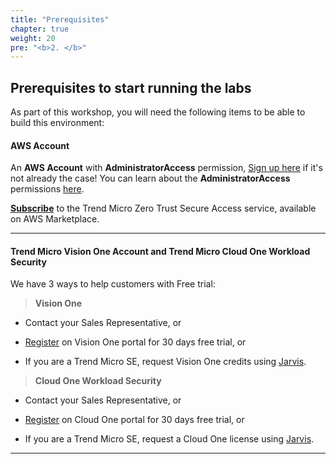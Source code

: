 ```yaml
---
title: "Prerequisites"
chapter: true
weight: 20
pre: "<b>2. </b>"
---
```

## Prerequisites to start running the labs

As part of this workshop, you will need the following items to be able to build this environment:

#### AWS Account

An <b>AWS Account</b> with <b>AdministratorAccess</b> permission, [Sign up here](https://portal.aws.amazon.com/billing/signup#/start) if it's not already the case! You can learn about the <b>AdministratorAccess</b> permissions [here](https://docs.aws.amazon.com/IAM/latest/UserGuide/getting-started_create-admin-group.html).

<b>[Subscribe](https://aws.amazon.com/marketplace/pp/prodview-skoruk3n7ag5w?sr=0-5&ref_=beagle&applicationId=AWS-Marketplace-Console)</b> to the Trend Micro Zero Trust Secure Access service, available on AWS Marketplace.

---
#### Trend Micro Vision One Account and Trend Micro Cloud One Workload Security

We have 3 ways to help customers with Free trial:

> <b>Vision One</b>

* Contact your Sales Representative, or 

* [Register](https://resources.trendmicro.com/vision-one-trial.html) on Vision One portal for 30 days free trial, or

* If you are a Trend Micro SE, request Vision One credits using [Jarvis](https://jarvis.trendmicro.com).


> <b>Cloud One Workload Security</b>

* Contact your Sales Representative, or 

* [Register](https://cloudone.trendmicro.com/trial) on Cloud One portal for 30 days free trial, or

* If you are a Trend Micro SE, request a Cloud One license using [Jarvis](https://jarvis.trendmicro.com).

---
